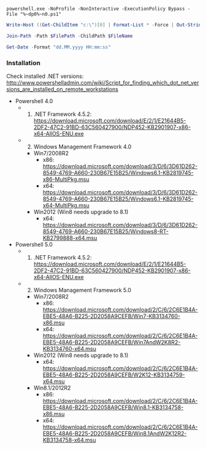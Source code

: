 ```batch
powershell.exe -NoProfile -NonInteractive -ExecutionPolicy Bypass -File "%~dp0%~n0.ps1"
```

```powershell
Write-Host ((Get-ChildItem "c:\")[0] | Format-List * -Force | Out-String) -ForegroundColor Cyan

Join-Path -Path $FilePath -ChildPath $FileName

Get-Date -Format "dd.MM.yyyy HH:mm:ss"
```


### Installation
  Check installed .NET versions: http://www.powershelladmin.com/wiki/Script_for_finding_which_dot_net_versions_are_installed_on_remote_workstations
  * Powershell 4.0
    * 1) .NET Framework 4.5.2: https://download.microsoft.com/download/E/2/1/E21644B5-2DF2-47C2-91BD-63C560427900/NDP452-KB2901907-x86-x64-AllOS-ENU.exe
    * 2) Windows Management Framework 4.0
      * Win7/2008R2
        * x86: https://download.microsoft.com/download/3/D/6/3D61D262-8549-4769-A660-230B67E15B25/Windows6.1-KB2819745-x86-MultiPkg.msu
        * x64: https://download.microsoft.com/download/3/D/6/3D61D262-8549-4769-A660-230B67E15B25/Windows6.1-KB2819745-x64-MultiPkg.msu
      * Win2012 (Win8 needs upgrade to 8.1)
        * x64: https://download.microsoft.com/download/3/D/6/3D61D262-8549-4769-A660-230B67E15B25/Windows8-RT-KB2799888-x64.msu
  * Powershell 5.0
    * 1) .NET Framework 4.5.2: https://download.microsoft.com/download/E/2/1/E21644B5-2DF2-47C2-91BD-63C560427900/NDP452-KB2901907-x86-x64-AllOS-ENU.exe
    * 2) Windows Management Framework 5.0
      * Win7/2008R2
        * x86: https://download.microsoft.com/download/2/C/6/2C6E1B4A-EBE5-48A6-B225-2D2058A9CEFB/Win7-KB3134760-x86.msu
        * x64: https://download.microsoft.com/download/2/C/6/2C6E1B4A-EBE5-48A6-B225-2D2058A9CEFB/Win7AndW2K8R2-KB3134760-x64.msu
      * Win2012 (Win8 needs upgrade to 8.1)
        * x64: https://download.microsoft.com/download/2/C/6/2C6E1B4A-EBE5-48A6-B225-2D2058A9CEFB/W2K12-KB3134759-x64.msu
      * Win8.1/2012R2
        * x86: https://download.microsoft.com/download/2/C/6/2C6E1B4A-EBE5-48A6-B225-2D2058A9CEFB/Win8.1-KB3134758-x86.msu
        * x64: https://download.microsoft.com/download/2/C/6/2C6E1B4A-EBE5-48A6-B225-2D2058A9CEFB/Win8.1AndW2K12R2-KB3134758-x64.msu
